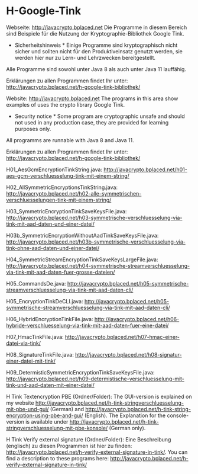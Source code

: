 # H-Google-Tink

Webseite: http://javacrypto.bplaced.net Die Programme in diesem Bereich sind Beispiele für die Nutzung der Kryptographie-Bibliothek Google Tink.

* Sicherheitshinweis * Einige Programme sind kryptographisch nicht sicher und sollten nicht für den Produktiveinsatz genutzt werden, sie werden hier nur zu Lern- und Lehrzwecken bereitgestellt. 

Alle Programme sind sowohl unter Java 8 als auch unter Java 11 lauffähig.

Erklärungen zu allen Programmen findet Ihr unter: http://javacrypto.bplaced.net/h-google-tink-bibliothek/

Website: http://javacrypto.bplaced.net The programs in this area show examples of uses the crypto library Google Tink.

* Security notice * Some program are cryptographic unsafe and should not used in any production case, they are provided for learning purposes only. 

All programms are runnable with Java 8 and Java 11.

Erklärungen zu allen Programmen findet Ihr unter: http://javacrypto.bplaced.net/h-google-tink-bibliothek/

H01_AesGcmEncryptionTinkString.java: http://javacrypto.bplaced.net/h01-aes-gcm-verschluesselung-tink-mit-einem-string/

H02_AllSymmetricEncryptionsTinkString.java: http://javacrypto.bplaced.net/h02-alle-symmetrischen-verschluesselungen-tink-mit-einem-string/

H03_SymmetricEncryptionTinkSaveKeysFile.java: http://javacrypto.bplaced.net/h03-symmetrische-verschluesselung-via-tink-mit-aad-daten-und-einer-datei/

H03b_SymmetricEncryptionWithoutAadTinkSaveKeysFile.java: http://javacrypto.bplaced.net/h03b-symmetrische-verschluesselung-via-tink-ohne-aad-daten-und-einer-datei/

H04_SymmetricStreamEncryptionTinkSaveKeysLargeFile.java: http://javacrypto.bplaced.net/h04-symmetrische-streamverschluesselung-via-tink-mit-aad-daten-fuer-grosse-dateien/

H05_CommandsDe.java: http://javacrypto.bplaced.net/h05-symmetrische-streamverschluesselung-via-tink-mit-aad-daten-cli/

H05_EncryptionTinkDeCLI.java: http://javacrypto.bplaced.net/h05-symmetrische-streamverschluesselung-via-tink-mit-aad-daten-cli/

H06_HybridEncryptionTinkFile.java: http://javacrypto.bplaced.net/h06-hybride-verschluesselung-via-tink-mit-aad-daten-fuer-eine-datei/

H07_HmacTinkFile.java: http://javacrypto.bplaced.net/h07-hmac-einer-datei-via-tink/

H08_SignatureTinkFile.java: http://javacrypto.bplaced.net/h08-signatur-einer-datei-mit-tink/

H09_DetermisticSymmetricEncryptionTinkSaveKeysFile.java: http://javacrypto.bplaced.net/h09-determistische-verschluesselung-mit-tink-und-aad-daten-mit-einer-datei/

H Tink Textencryption PBE (Ordner/Folder): The GUI-version is explained on my website http://javacrypto.bplaced.net/h-tink-stringverschluesselung-mit-pbe-und-gui/ (German) and http://javacrypto.bplaced.net/h-tink-string-encryption-using-pbe-and-gui/ (English). The Explanation for the console-version is available under http://javacrypto.bplaced.net/h-tink-stringverschluesselung-mit-pbe-konsole/ (German only).

H Tink Verify external signature (Ordner/Folder): Eine Beschreibung (englisch) zu diesen Programmen ist hier zu finden: http://javacrypto.bplaced.net/h-verify-external-signature-in-tink/. You can find a description to these programs here: http://javacrypto.bplaced.net/h-verify-external-signature-in-tink/

